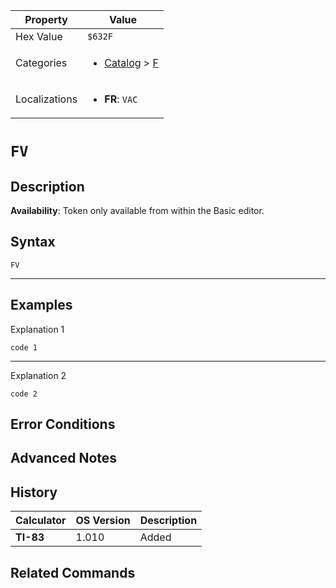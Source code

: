 | Property      | Value |
|---------------|-------|
| Hex Value     | `$632F`|
| Categories    | <ul><li>[Catalog](../categories/Catalog.md) > [F](../categories/Catalog.md#F)</li></ul> |
| Localizations | <ul><li><b>FR</b>: `VAC`</li></ul> |

# `FV`

## Description



<b>Availability</b>: Token only available from within the Basic editor.

## Syntax
`FV`

<hr>

## Examples

Explanation 1
```ti-basic
code 1
```
---
Explanation 2
```ti-basic
code 2
```

## Error Conditions


## Advanced Notes


## History
| Calculator | OS Version | Description |
|------------|------------|-------------|
| <b>TI-83</b> | 1.010 | Added

## Related Commands

    